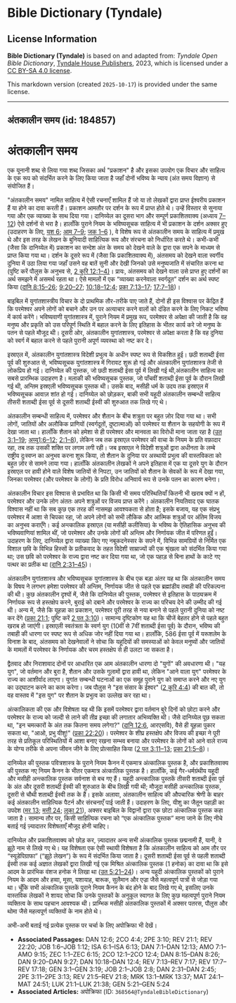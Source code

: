 # Bible Dictionary (Tyndale)

## License Information

**Bible Dictionary (Tyndale)** is based on and adapted from: _Tyndale Open Bible Dictionary_, [Tyndale House Publishers](https://tyndaleopenresources.com/), 2023, which is licensed under a [CC BY-SA 4.0 license](https://creativecommons.org/licenses/by-sa/4.0/legalcode.en).

This markdown version (created `2025-10-17`) is provided under the same license.



--------------------------------

## अंतकालीन समय (id: 184857)

अंतकालीन समय
============

एक यूनानी शब्द से लिया गया शब्द जिसका अर्थ "प्रकाशन" है और इसका उपयोग एक विचार और साहित्य के एक रूप को संदर्भित करने के लिए किया जाता है जहाँ दोनों भविष्य के न्याय (अंत समय विज्ञान) से संयोजित हैं।

"अंतकालीन समय" नामित साहित्य में ऐसी रचनाएँ शामिल हैं जो या तो लेखकों द्वारा प्राप्त ईश्वरीय प्रकाशन हैं या होने का दावा करती हैं। प्रकाशन आमतौर पर दर्शन के रूप में प्राप्त होते थे। उन्हें विस्तार से सुनाया गया और एक व्याख्या के साथ दिया गया। दानिय्येल का दूसरा भाग और सम्पूर्ण प्रकाशितवाक्य (अध्याय [7–12](https://ref.ly/Dan7:1-Dan12:13)) ऐसे दर्शनों से भरा है। हालाँकि पुराने नियम के भविष्यसूचक साहित्य में भी प्रकाशन के दर्शन अक्सर हुए (उदाहरण के लिए, [यश 6](https://ref.ly/Isa6:1-Isa6:13); [आम 7–9](https://ref.ly/Amos7:1-Amos9:15); [जक 1–6](https://ref.ly/Zech1:1-Zech6:15) ), वे विशेष रूप से अंतकालीन समय के साहित्य में प्रमुख थे और इस तरह के लेखन के बुनियादी साहित्यिक रूप और संरचना को निर्धारित करते थे। कभी\-कभी (जैसा कि दानिय्येल में) प्रकाशन का सन्देश अंत के समय को देखने वाले के द्वारा एक सपने के माध्यम से प्राप्त किया गया था। दर्शन के दूसरे रूप में (जैसा कि प्रकाशितवाक्य में), अंतसमय को देखने वाला स्वर्गीय दुनिया में उठा लिया गया जहाँ उसने वह बातें सुनी और देखी जिनको उसे मनुष्यजाति में संचारित करना था (पुष्टि करें पौलुस के अनुभव से, [2 कुरि 12:1–4\)](https://ref.ly/2Cor12:1-2Cor12:4)। प्रायः, अंतसमय को देखने वाला उसे प्राप्त हुए दर्शनों का अर्थ समझने में असमर्थ रहता था। ऐसे मामलों में एक “व्याख्या करनेवाला स्वर्गदूत” दर्शन का अर्थ स्पष्ट किया ([दानि 8:15–26](https://ref.ly/Dan8:15-Dan8:26); [9:20–27](https://ref.ly/Dan9:20-Dan9:27); [10:18–12:4](https://ref.ly/Dan10:18-Dan12:4); [प्रका 7:13–17](https://ref.ly/Rev7:13-Rev7:17); [17:7–18](https://ref.ly/Rev17:7-Rev17:18))। 

बाइबिल में युगांतशास्त्रीय विचार के दो प्राथमिक तौर\-तरीके पाए जाते हैं, दोनों ही इस विश्वास पर केंद्रित हैं कि परमेश्वर अपने लोगों को बचाने और उन पर अत्याचार करने वालों को दंडित करने के लिए निकट भविष्य में कार्य करेंगे। भविष्यवाणी युगांतशास्त्र में, पुराने नियम में प्रमुख रूप, परमेश्वर से अपेक्षा की जाती है कि वह मनुष्य और प्रकृति को उस परिपूर्ण स्थिति में बहाल करने के लिए इतिहास के भीतर कार्य करे जो मनुष्य के पतन से पहले मौजूद थी। दूसरी ओर, अंतकालीन युगांतशास्त्र, परमेश्वर से अपेक्षा करता है कि वह दुनिया को स्वर्ग में बहाल करने से पहले पुरानी अपूर्ण व्यवस्था को नष्ट कर दे।

इस्राएल में, अंतकालीन युगांतशास्त्र विदेशी प्रभुत्व के अधीन स्पष्ट रूप से विकशित हुई। छठी शताब्दी ईसा पूर्व की शुरुआत से, भविष्यसूचक युगांतशास्त्र में गिरावट शुरू हो गई और अंतकालीन युगांतशास्त्र तेजी से लोकप्रिय हो गई। दानिय्येल की पुस्तक, जो छठी शताब्दी ईसा पूर्व में लिखी गई थी,अंतकालीन साहित्य का सबसे प्रारम्भिक उदाहरण है। मलाकी की भविष्यसूचक पुस्तक, जो पाँचवीं शताब्दी ईसा पूर्व के दौरान लिखी गई थी, अन्तिम इस्रएली भविष्यसूचक पुस्तक थी। उसके बाद, मसीही धर्म के उदय तक इस्राएल में भविष्यसूचक आवाज़ शांत हो गई। दानिय्येल को छोड़कर, बाकी सभी यहूदी अंतकालीन सम्बन्धी साहित्य तीसरी शताब्दी ईसा पूर्व से दूसरी शताब्दी ईस्वी की शुरुआत तक लिखे गए थे।

अंतकालीन सम्बन्धी साहित्य में, परमेश्वर और शैतान के बीच शत्रुता पर बहुत ज़ोर दिया गया था। सभी लोगों, जातियों और अलौकिक प्राणियों (स्वर्गदूतों, दुष्टात्माओं) को परमेश्वर या शैतान के सहयोगी के रूप में देखा जाता था। हालाँकि शैतान को हमेशा से ही परमेश्वर और मानवता का विरोधी माना जाता रहा है ([उत 3:1–19](https://ref.ly/Gen3:1-Gen3:19); [अय्यू1:6–12](https://ref.ly/Job1:6-Job1:12); [2:1–8](https://ref.ly/Job2:1-Job2:8)), लेकिन जब तक इस्राएल परमेश्वर की वाचा के नियम के प्रति वफ़ादार रहा, तब तक उसकी शक्ति पर लगाम लगी रही। जब इस्राएल ने विदेशी शत्रुओं द्वारा अधीनता के लम्बे राष्ट्रीय दुःस्वप्न का अनुभव करना शुरू किया, तो शैतान के दुनिया पर अस्थायी प्रभुत्व की वास्तविकता को बहुत ज़ोर से सामने लाया गया। हालाँकि अंतकालीन लेखकों ने अपने इतिहास में एक या दूसरे युग के दौरान इस्राएल पर हावी होने वाले विशेष जातियों से निपटा, उन जातियों को शैतान के सेवकों के रूप में देखा गया, जिनका परमेश्वर (और परमेश्वर के लोगों) के प्रति विरोध अनिवार्य रूप से उनके पतन का कारण बनेगा। 

अंतकालीन विचार इस विश्वास से प्रभावित था कि किसी भी समय परिस्थितियाँ कितनी भी खराब क्यों न हों, परमेश्वर और उनके लोग अंततः अपने शत्रुओं पर विजय प्राप्त करेंगे। अंतकालीन नियतिवाद एक घातक विश्वास नहीं था कि सब कुछ एक तरह की नासमझ आवश्यकता से होता है; इसके बजाय, यह एक संप्रभु परमेश्वर में आशा से चिपका रहा, जो अपने लोगों को सभी लौकिक और आत्मिक शत्रुओं पर अंतिम विजय का अनुभव कराएँगे। कई अन्त्कालिक इस्राएल (या मसीही कलीसिया) के भविष्य के ऐतिहासिक अनुभव की भविष्यवाणियां शामिल थीं, जो परमेश्वर और उनके लोगों की अन्तिम और निर्णायक जीत में परिणत हुईं। उदाहरण के लिए, दानिय्येल द्वारा व्याख्या किए गए नबूकदनेस्सर के सपने में, विभिन्न सामग्रियों से निर्मित एक विशाल छवि के विभिन्न हिस्सों के प्रतीकवाद के तहत विदेशी साम्राज्यों की एक श्रृंखला को संदर्भित किया गया था; उस छवि को परमेश्वर के राज्य द्वारा नष्ट कर दिया गया था, जो एक पहाड़ से बिना हाथों के काटे गए पत्थर का प्रतीक था ([दानि 2:31–45](https://ref.ly/Dan2:31-Dan2:45))। 

अंतकालीन युगांतशास्त्र और भविष्यसूचक युगांतशास्त्र के बीच एक बड़ा अंतर यह था कि अंतकालीन समय के विषय ने लगभग हमेशा परमेश्वर की अन्तिम, निर्णायक जीत से पहले एक ब्रह्मांडीय तबाही की परिकल्पना की थी। कुछ अंतकालीन दृश्यों में, जैसे कि दानिय्येल की पुस्तक, परमेश्वर से इतिहास के पाठ्यक्रम में निर्णायक रूप से हस्तक्षेप करने, बुराई को दबाने और परमेश्वर के राज्य का परिचय देने की उम्मीद की गई थी। अन्य में, जैसे कि यूहन्ना का प्रकाशन, परमेश्वर पूरी तरह से नया बनाने से पहले पुरानी दुनिया को नष्ट कर देंगे ([प्रका 21:1](https://ref.ly/Rev21:1); पुष्टि करें [2 पत 3:10](https://ref.ly/2Pet3:10))। सामान्य दृष्टिकोण यह था कि चीजें बेहतर होने से पहले बहुत खराब हो जाएंगी। इस्राएली स्वतंत्रता के स्वर्ण युग (10वीं से 7वीं शताब्दी ईसा पूर्व) के दौरान, भविष्य की तबाही की धारणा पर स्पष्ट रूप से अधिक जोर नहीं दिया गया था। हालाँकि, 586 ईसा पूर्व में यरूशलेम के विनाश के बाद, अंतसमय को देखनेवालों ने सोचा कि यहूदियों की समस्याओं को केवल मनुष्यों और जातियों के मामलों में परमेश्वर के निर्णायक और चरम हस्तक्षेप से ही उलटा जा सकता है।

द्वैतवाद और निराशावाद दोनों पर आधारित एक आम अंतकालीन धारणा दो "युगों" की अवधारणा थी। "यह युग", जो वर्तमान और बुरा है, शैतान और उसके गुलामों द्वारा हावी था, लेकिन "आने वाला युग" परमेश्वर के राज्य का आशीर्वाद लाएगा। युगांत सम्बन्धी घटनाओं का एक समूह पुराने युग को समाप्त करने और नए युग का उद्घाटन करने का काम करेगा। जब पौलुस ने "इस संसार के ईश्वर" ([2 कुरि 4:4](https://ref.ly/2Cor4:4)) की बात की, तो वह वास्तव में "इस युग" पर शैतान के प्रभुत्व का उल्लेख कर रहा था।

अंत्कालिकता की एक और विशेषता यह थी कि इसमें परमेश्वर द्वारा वर्तमान बुरे दिनों को छोटा करने और परमेश्वर के राज्य को जल्दी से लाने की तीव्र इच्छा की लगातार अभिव्यक्ति थी। जैसे दानिय्येल पूछ सकता था, "इन चमत्कारों के अंत तक कितना समय लगेगा?" ([दानि 12:6](https://ref.ly/Dan12:6), आरएसवि), वैसे ही यूहन्ना पुकार सकता था, "आओ, प्रभु यीशु!" ([प्रका 22:20](https://ref.ly/Rev22:20))। परमेश्वर के शीघ्र हस्तक्षेप और विजय की इच्छा ने पूरी तरह से प्रतिकूल परिस्थितियों में आशा बनाए रखना सम्भव बनाया और परमेश्वर के लोगों को आने वाले राज्य के योग्य तरीके से अपना जीवन जीने के लिए प्रोत्साहित किया ([2 पत 3:11–13](https://ref.ly/2Pet3:11-2Pet3:13); [प्रका 21:5–8](https://ref.ly/Rev21:5-Rev21:8))।

दानिय्येल की पुस्तक पवित्रशास्त्र के पुराने नियम कैनन में एकमात्र अंत्कालिक पुस्तक है, और प्रकाशितवाक्य की पुस्तक नए नियम कैनन के भीतर एकमात्र अंत्कालिक पुस्तक है। हालाँकि, कई गैर\-धर्मग्रंथीय यहूदी और मसीही अन्त्कालिक पुस्तक सर्वनाश से बच गए हैं। यहूदी अन्त्कालिक पुस्तकें तीसरी शताब्दी ईसा पूर्व के अंत और दूसरी शताब्दी ईस्वी की शुरुआत के बीच लिखी गयी थी; मौजूदा मसीही अन्त्कालिक पुस्तक, दूसरी से चौथी शताब्दी ईस्वी तक के हैं। इसके अलावा, अंतकालीन साहित्य की औपचारिक श्रेणी के बाहर कई अंतकालीन साहित्यिक पैटर्न और संरचनाएँ पाई जाती हैं। उदाहरण के लिए, यीशु का जैतून पहाड़ी का उपदेश ([मर 13](https://ref.ly/Mark13:1-Mark13:37); [मत्ती 24](https://ref.ly/Matt24:1-Matt24:51); [लूका 21](https://ref.ly/Luke21:1-Luke21:38)), अक्सर बाइबिल के विद्वानों द्वारा एक छोटा अंत्कालिक पुस्तक कहा जाता है। सामान्य तौर पर, किसी साहित्यिक रचना को “एक अंत्कालिक पुस्तक” माना जाने के लिए नीचे बताई गई ज़्यादातर विशेषताएँ मौजूद होनी चाहिए।

दानिय्येल और प्रकाशितवाक्य को छोड़ कर, ज़्यादातर अन्य सभी अंत्कालिक पुस्तक छद्मनामी हैं, यानी, वे झूठे नाम से लिखे गए थे। यह विशेषता एक ऐसी स्थायी विशेषता है कि अंतकालीन साहित्य को आम तौर पर “स्यूडेपिग्राफा” (“झूठे लेखन”) के रूप में संदर्भित किया जाता है। दूसरी शताब्दी ईसा पूर्व से पहली शताब्दी ईस्वी तक कई अज्ञात लेखकों द्वारा लिखी गई एक मिश्रित अंत्कालिक पुस्तक (1 हनोक) का दावा था कि इसे आदम के प्रारंभिक वंशज हनोक ने लिखा था ([उत 5:21–24](https://ref.ly/Gen5:21-Gen5:24))। अन्य यहूदी अंत्कालिक पुस्तकों को पुराने नियम के आदम और हव्वा, मूसा, यशायाह, बारूक, सुलैमान और एज्रा जैसे महत्वपूर्ण पात्रों से जोड़ा गया था। चूँकि सभी अंत्कालिक पुस्तकें पुराने नियम कैनन के बंद होने के बाद लिखे गए थे, इसलिए उनके वास्तविक लेखकों ने शायद सोचा कि उनके पुस्तकों के अनुकूल स्वागत के लिए कुछ महत्वपूर्ण पुराने नियम व्यक्तित्व के साथ पहचान आवश्यक थी। प्राम्भिक मसीही अंतकालिक पुस्तकों में अक्सर पतरस, पौलुस और थोमा जैसे महत्वपूर्ण व्यक्तियों के नाम होते थे।

अभी\-अभी बताई गई प्रत्येक पुस्तक पर चर्चा के लिए अपोक्रिफा भी देखें।

* **Associated Passages:** DAN 12:6; 2CO 4:4; 2PE 3:10; REV 21:1; REV 22:20; JOB 1:6–JOB 1:12; ISA 6:1–ISA 6:13; DAN 7:1–DAN 12:13; AMO 7:1–AMO 9:15; ZEC 1:1–ZEC 6:15; 2CO 12:1–2CO 12:4; DAN 8:15–DAN 8:26; DAN 9:20–DAN 9:27; DAN 10:18–DAN 12:4; REV 7:13–REV 7:17; REV 17:7–REV 17:18; GEN 3:1–GEN 3:19; JOB 2:1–JOB 2:8; DAN 2:31–DAN 2:45; 2PE 3:11–2PE 3:13; REV 21:5–REV 21:8; MRK 13:1–MRK 13:37; MAT 24:1–MAT 24:51; LUK 21:1–LUK 21:38; GEN 5:21–GEN 5:24
* **Associated Articles:** अपोक्रिफा (ID: `368564@TyndaleBibleDictionary`)

